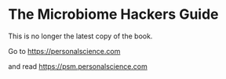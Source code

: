 # The Microbiome Hackers Guide

This is no longer the latest copy of the book.  

Go to https://personalscience.com 

and read https://psm.personalscience.com

